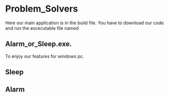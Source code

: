 # Problem_Solvers
Here our main application is in the build file. You have to download our code and run the excecutable file named 
## Alarm_or_Sleep.exe. 
To enjoy our features for windows pc.
## Sleep <img src="https://drive.google.com/file/d/11ES7QBGt3B35jGyzq0ECDamnWZUzxfnB/view?usp=sharing" alt="" style="max-width:50%;">
## Alarm <img src="https://drive.google.com/file/d/1SD_z6EEMmh2a7vkiCuDCDVMcVEdOrRhv/view?usp=sharing" alt="" style="max-width:50%;">
